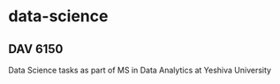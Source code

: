 # data-science

## DAV 6150
Data Science tasks as part of MS in Data Analytics at Yeshiva University
